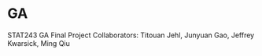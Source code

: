 # GA
STAT243 GA Final Project 
Collaborators: Titouan Jehl, Junyuan Gao, Jeffrey Kwarsick, Ming Qiu
